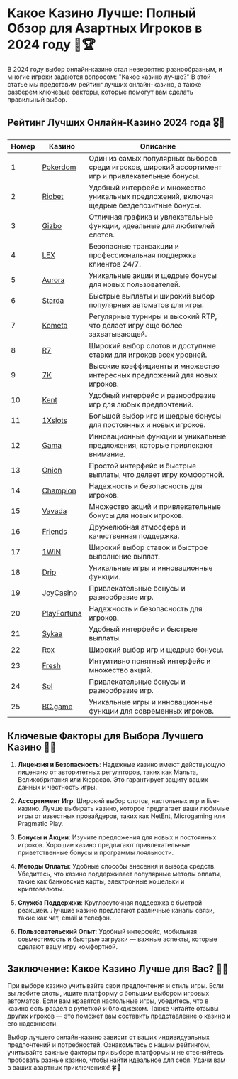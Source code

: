 # Какое Казино Лучше: Полный Обзор для Азартных Игроков в 2024 году 🎰🏆

В 2024 году выбор онлайн-казино стал невероятно разнообразным, и многие игроки задаются вопросом: "Какое казино лучше?" В этой статье мы представим рейтинг лучших онлайн-казино, а также разберем ключевые факторы, которые помогут вам сделать правильный выбор.

## Рейтинг Лучших Онлайн-Казино 2024 года 🎖️🌟

| Номер | Казино | Описание |
|-------|--------|----------|
| 1 | [Pokerdom](https://brandplay.link/4k77v2yx) | Один из самых популярных выборов среди игроков, широкий ассортимент игр и привлекательные бонусы. |
| 2 | [Riobet](https://brandplay.link/7xBLTPyj) | Удобный интерфейс и множество уникальных предложений, включая щедрые бездепозитные бонусы. |
| 3 | [Gizbo](https://brandplay.link/bprXw4YV) | Отличная графика и увлекательные функции, идеальные для любителей слотов. |
| 4 | [LEX](https://brandplay.link/zW4hdDFV) | Безопасные транзакции и профессиональная поддержка клиентов 24/7. |
| 5 | [Aurora](https://10trafic-stat2.com/click/668546556bcc6313411604bd/6766/13032/subaccount) | Уникальные акции и щедрые бонусы для новых пользователей. |
| 6 | [Starda](https://brandplay.link/fB7xwRFL) | Быстрые выплаты и широкий выбор популярных автоматов для игры. |
| 7 | [Kometa](https://brandplay.link/8ZymQJV8) | Регулярные турниры и высокий RTP, что делает игру еще более захватывающей. |
| 8 | [R7](https://brandplay.link/bMd3Yjsw) | Широкий выбор слотов и доступные ставки для игроков всех уровней. |
| 9 | [7K](https://brandplay.link/BvQyFShp) | Высокие коэффициенты и множество интересных предложений для новых игроков. |
| 10 | [Kent](https://brandplay.link/Fv2WP3js) | Удобный интерфейс и разнообразие игр для любых предпочтений. |
| 11 | [1Xslots](https://brandplay.link/hSB1khtr) | Большой выбор игр и щедрые бонусы для постоянных и новых игроков. |
| 12 | [Gama](https://brandplay.link/j6NMKsDz) | Инновационные функции и уникальные предложения, которые привлекают внимание. |
| 13 | [Onion](https://brandplay.link/zBGRVpQ9) | Простой интерфейс и быстрые выплаты, что делает игру комфортной. |
| 14 | [Champion](https://temon-gter.cfd/go/lRq?p80412p304504pcc44t17455) | Надежность и безопасность для игроков. |
| 15 | [Vavada](https://vavadapartner.pro/?promo=ea5c9275-6854-4505-94fc-95ab18221945-linkb2) | Множество акций и привлекательные бонусы для новых игроков. |
| 16 | [Friends](https://gofriends.vc/linkb2) | Дружелюбная атмосфера и качественная поддержка. |
| 17 | [1WIN](https://brandplay.link/smXVpBbG) | Широкий выбор ставок и быстрое выполнение выплат. |
| 18 | [Drip](https://drp-ircp01.com/c07e6a3db) | Уникальные игры и инновационные функции. |
| 19 | [JoyCasino](https://rpc30.call2me.pro/?/ru/registration?apkpop=0&partner=p24970p3291217pc98f) | Привлекательные бонусы и разнообразие игр. |
| 20 | [PlayFortuna](https://fortunapromo.net/alt/playfortuna/registration?0dc4a9362a71feb7e3f165fb8e766f70) | Надежность и безопасность для игроков. |
| 21 | [Sykaa](https://s-two-way.com/?source=linkb2&pid=30697) | Удобный интерфейс и быстрые выплаты. |
| 22 | [Rox](https://rox-pvwfpjgcxe.com/cb1ee18a5) | Широкий выбор игр и щедрые бонусы. |
| 23 | [Fresh](https://fresh-eumwkxwao.com/c3f7b485d) | Интуитивно понятный интерфейс и множество акций. |
| 24 | [Sol](https://sol-mmtdzfbaco.com/cb2415bca) | Привлекательные бонусы и разнообразие игр. |
| 25 | [BC.game](https://partnerbcgame.com/dcc53d441) | Уникальные игры и инновационные функции для современных игроков. |

## Ключевые Факторы для Выбора Лучшего Казино 🤔💡

1. **Лицензия и Безопасность**: Надежные казино имеют действующую лицензию от авторитетных регуляторов, таких как Мальта, Великобритания или Кюрасао. Это гарантирует защиту ваших данных и честность игры.

2. **Ассортимент Игр**: Широкий выбор слотов, настольных игр и live-казино. Лучше выбирать казино, которое предлагает ваши любимые игры от известных провайдеров, таких как NetEnt, Microgaming или Pragmatic Play.

3. **Бонусы и Акции**: Изучите предложения для новых и постоянных игроков. Хорошие казино предлагают привлекательные приветственные бонусы и программы лояльности.

4. **Методы Оплаты**: Удобные способы внесения и вывода средств. Убедитесь, что казино поддерживает популярные методы оплаты, такие как банковские карты, электронные кошельки и криптовалюты.

5. **Служба Поддержки**: Круглосуточная поддержка с быстрой реакцией. Лучшие казино предлагают различные каналы связи, такие как чат, email и телефон.

6. **Пользовательский Опыт**: Удобный интерфейс, мобильная совместимость и быстрые загрузки — важные аспекты, которые сделают вашу игру комфортной.

## Заключение: Какое Казино Лучше для Вас? 🌟🎉

При выборе казино учитывайте свои предпочтения и стиль игры. Если вы любите слоты, ищите платформу с большим выбором игровых автоматов. Если вам нравятся настольные игры, убедитесь, что в казино есть раздел с рулеткой и блэкджеком. Также читайте отзывы других игроков — это поможет вам составить представление о казино и его надежности.

Выбор лучшего онлайн-казино зависит от ваших индивидуальных предпочтений и потребностей. Ознакомьтесь с нашим рейтингом, учитывайте важные факторы при выборе платформы и не стесняйтесь пробовать разные казино, чтобы найти идеальное для себя. Удачи вам в ваших азартных приключениях! 🍀🎰
